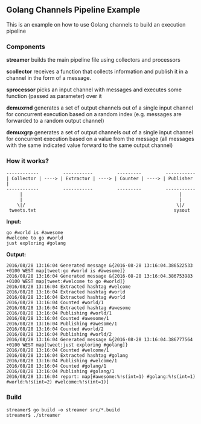 ## Golang Channels Pipeline Example

This is an example on how to use Golang channels to build an execution pipeline

### Components
**streamer** builds the main pipeline file using collectors and processors

**scollector** receives a function that collects information and publish it in a channel in the form of a message.

**sprocessor** picks an input channel with messages and executes some function (passed as parameter) over it

**demuxrnd** generates a set of output channels out of a single input channel for concurrent execution based on a random index (e.g. messages are forwarded to a random output channel)

**demuxgrp** generates a set of output channels out of a single input channel for concurrent execution based on a value from the message (all messages with the same indicated value forward to the same output channel)

### How it works?

    ------------         -----------         ---------         -----------
    | Collector | ----> | Extractor | ----> | Counter | ----> | Publisher |
    ------------         -----------         ---------         -----------
         |                                                          |
         |                                                          |
        \|/                                                        \|/
     tweets.txt                                                   sysout


**Input:**

    go #world is #awesome
    #welcome to go #world
    just exploring #golang

**Output:**

    2016/08/28 13:16:04 Generated message &{2016-08-28 13:16:04.386522533 +0100 WEST map[tweet:go #world is #awesome]}
    2016/08/28 13:16:04 Generated message &{2016-08-28 13:16:04.386753983 +0100 WEST map[tweet:#welcome to go #world]}
    2016/08/28 13:16:04 Extracted hashtag #welcome
    2016/08/28 13:16:04 Extracted hashtag #world
    2016/08/28 13:16:04 Extracted hashtag #world
    2016/08/28 13:16:04 Counted #world/1
    2016/08/28 13:16:04 Extracted hashtag #awesome
    2016/08/28 13:16:04 Publishing #world/1
    2016/08/28 13:16:04 Counted #awesome/1
    2016/08/28 13:16:04 Publishing #awesome/1
    2016/08/28 13:16:04 Counted #world/2
    2016/08/28 13:16:04 Publishing #world/2
    2016/08/28 13:16:04 Generated message &{2016-08-28 13:16:04.386777564 +0100 WEST map[tweet:just exploring #golang]}
    2016/08/28 13:16:04 Counted #welcome/1
    2016/08/28 13:16:04 Extracted hashtag #golang
    2016/08/28 13:16:04 Publishing #welcome/1
    2016/08/28 13:16:04 Counted #golang/1
    2016/08/28 13:16:04 Publishing #golang/1
    2016/08/28 13:16:04 report: map[#awesome:%!s(int=1) #golang:%!s(int=1) #world:%!s(int=2) #welcome:%!s(int=1)]

### Build
    streamer$ go build -o streamer src/*.build
    streamer$ ./streamer
